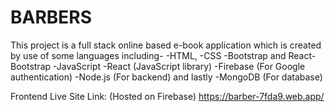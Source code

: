 # BARBERS
This project is a full stack online based e-book application which is created by use of some languages including- -HTML, -CSS -Bootstrap and React-Bootstrap -JavaScript -React (JavaScript library) -Firebase (For Google authentication) -Node.js (For backend) and lastly -MongoDB (For database)

Frontend Live Site Link: (Hosted on Firebase)
https://barber-7fda9.web.app/

